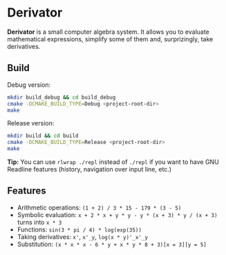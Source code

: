 Derivator
===

**Derivator** is a small computer algebra system.
It allows you to evaluate mathematical expressions, simplify some of them and, surprizingly, take derivatives.

Build
---
Debug version:
```bash
mkdir build_debug && cd build_debug
cmake -DCMAKE_BUILD_TYPE=Debug <project-root-dir>
make
```

Release version:
```bash
mkdir build && cd build
cmake -DCMAKE_BUILD_TYPE=Release <project-root-dir>
make
```
**Tip:** You can use `rlwrap ./repl` instead of `./repl` if you want to have GNU Readline features (history, navigation over input line, etc.)

Features
---

* Arithmetic operations: `(1 + 2) / 3 * 15 - 179 * (3 - 5)`
* Symbolic evaluation: `x + 2 * x + y * y - y * (x + 3) * y / (x + 3)` turns into `x * 3`
* Functions: `sin(3 * pi / 4) * log(exp(35))`
* Taking derivatives: `x'`, `x'_y`, `log(x * y)'_x'_y`
* Substitution: `(x * x * x - 6 * y + x * y * 8 + 3)[x = 3][y = 5]`
